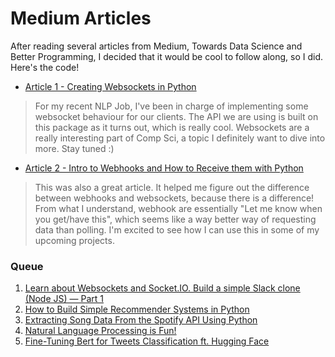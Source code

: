 # Medium Articles

After reading several articles from Medium, Towards Data Science and Better Programming, I decided that it would be cool to follow along, so I did. Here's the code! 

- [Article 1 - Creating Websockets in Python](https://github.com/TrevorW-code/Medium-Articles/tree/main/article_1)
> For my recent NLP Job, I've been in charge of implementing some websocket behaviour for our clients. The API we are using is built on this package as it turns out, which is really cool. Websockets are a really interesting part of Comp Sci, a topic I definitely want to dive into more. Stay tuned :)

- [Article 2 - Intro to Webhooks and How to Receive them with Python](https://github.com/TrevorW-code/Medium-Articles/tree/main/article_2)
> This was also a great article. It helped me figure out the difference between webhooks and websockets, because there is a difference! From what I understand, webhook are essentially "Let me know when you get/have this", which seems like a way better way of requesting data than polling. I'm excited to see how I can use this in some of my upcoming projects.


### Queue
1. [Learn about Websockets and Socket.IO. Build a simple Slack clone (Node JS) — Part 1](https://danielatuma.medium.com/learn-about-websockets-and-socket-io-build-a-simple-slack-clone-node-js-part-1-6ff4ecca3323)
2. [How to Build Simple Recommender Systems in Python](https://medium.com/swlh/how-to-build-simple-recommender-systems-in-python-647e5bcd78bd)
3. [Extracting Song Data From the Spotify API Using Python](https://towardsdatascience.com/extracting-song-data-from-the-spotify-api-using-python-b1e79388d50)
4. [Natural Language Processing is Fun!](https://medium.com/@ageitgey/natural-language-processing-is-fun-9a0bff37854e)
5. [Fine-Tuning Bert for Tweets Classification ft. Hugging Face](https://medium.com/mlearning-ai/fine-tuning-bert-for-tweets-classification-ft-hugging-face-8afebadd5dbf)
